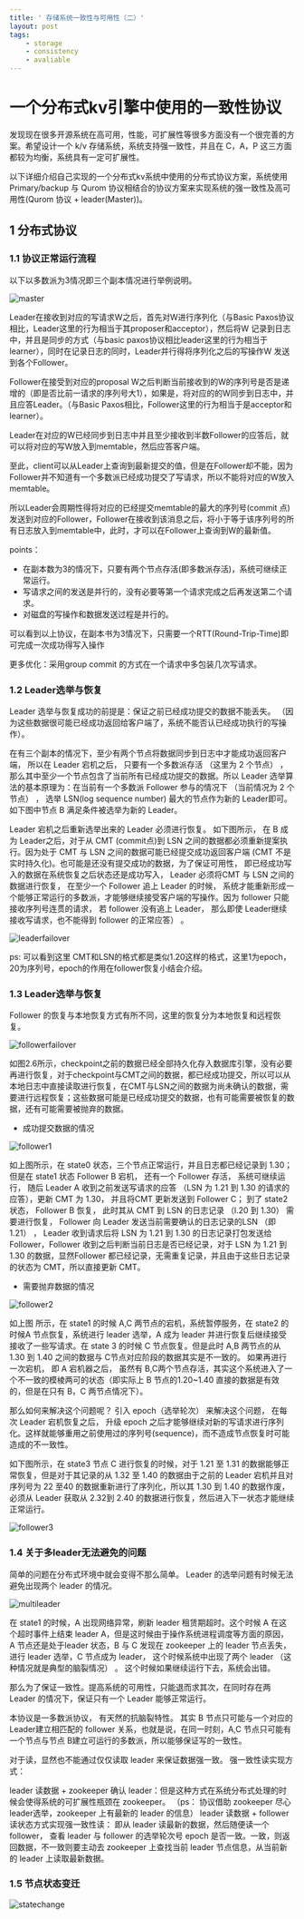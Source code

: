 ```yaml
---
title: ' 存储系统一致性与可用性（二）'
layout: post
tags:
    - storage
    - consistency
    - avaliable
---
```



# 一个分布式kv引擎中使用的一致性协议

发现现在很多开源系统在高可用，性能，可扩展性等很多方面没有一个很完善的方案。希望设计一个 k/v 存储系统，系统支持强一致性，并且在 C，A，P 这三方面都较为均衡，系统具有一定可扩展性。

以下详细介绍自己实现的一个分布式kv系统中使用的分布式协议方案，系统使用 Primary/backup 与 Qurom 协议相结合的协议方案来实现系统的强一致性及高可用性(Qurom 协议 + leader(Master))。

## 1 分布式协议

### 1.1 协议正常运行流程

以下以多数派为3情况即三个副本情况进行举例说明。

![master](/media/files/2014/08/master.png)

Leader在接收到对应的写请求W之后，首先对W进行序列化（与Basic Paxos协议相比，Leader这里的行为相当于其proposer和acceptor），然后将W 记录到日志中，并且是同步的方式（与basic paxos协议相比leader这里的行为相当于learner），同时在记录日志的同时，Leader并行得将序列化之后的写操作W 发送到各个Follower。

Follower在接受到对应的proposal W之后判断当前接收到的W的序列号是否是递增的（即是否比前一请求的序列号大1），如果是，将对应的的W同步到日志中，并且应答Leader。（与Basic Paxos相比，Follower这里的行为相当于是acceptor和learner）。

Leader在对应的W已经同步到日志中并且至少接收到半数Follower的应答后，就可以将对应的写W放入到memtable，然后应答客户端。

至此，client可以从Leader上查询到最新提交的值，但是在Follower却不能，因为Follower并不知道有一个多数派已经成功提交了写请求，所以不能将对应的W放入memtable。

所以Leader会周期性得将对应的已经提交memtable的最大的序列号(commit 点)发送到对应的Follower，Follower在接收到该消息之后，将小于等于该序列号的所有日志放入到memtable中，此时，才可以在Follower上查询到W的最新值。

points：

* 在副本数为3的情况下，只要有两个节点存活(即多数派存活)，系统可继续正常运行。 
* 写请求之间的发送是并行的，没有必要等第一个请求完成之后再发送第二个请求。 
* 对磁盘的写操作和数据发送过程是并行的。 

可以看到以上协议，在副本书为3情况下，只需要一个RTT(Round-Trip-Time)即可完成一次成功得写入操作

更多优化：采用group commit 的方式在一个请求中多包装几次写请求。

### 1.2 Leader选举与恢复

Leader 选举与恢复成功的前提是：保证之前已经成功提交的数据不能丢失。 （因为这些数据很可能已经成功返回给客户端了，系统不能否认已经成功执行的写操作）。

在有三个副本的情况下，至少有两个节点将数据同步到日志中才能成功返回客户端， 所以在 Leader 宕机之后， 只要有一个多数派存活 （这里为 2 个节点） ， 那么其中至少一个节点包含了当前所有已经成功提交的数据。所以 Leader 选举算法的基本原理为：在当前有一个多数派 Follower 参与的情况下 （当前情况为 2 个节点） ， 选举 LSN(log sequence number) 最大的节点作为新的 Leader即可。如下图中节点 B 满足条件被选举为新的 Leader。

Leader 宕机之后重新选举出来的 Leader 必须进行恢复。 如下图所示， 在 B 成为 Leader之后，对于从 CMT (commit点)到 LSN 之间的数据都必须重新提案执行。因为处于 CMT 与 LSN 之间的数据可能已经提交成功返回客户端 (CMT 不是实时持久化)。也可能是还没有提交成功的数据，为了保证可用性， 即已经成功写入的数据在系统恢复之后状态还是成功写入， Leader 必须将CMT 与 LSN 之间的数据进行恢复， 在至少一个 Follower 追上 Leader 的时候， 系统才能重新形成一个能够正常运行的多数派，才能够继续接受客户端的写操作。因为 follower 只能接收序列号连贯的请求， 若 follower 没有追上 Leader， 那么即使 Leader继续接收写请求，也不能得到 follower 的正常应答） 。

![leaderfailover](/media/files/2014/08/leaderfailover.png)

ps: 可以看到这里 CMT和LSN的格式都是类似1.20这样的格式，这里1为epoch，20为序列号，epoch的作用在follower恢复小结会介绍。

### 1.3 Leader选举与恢复

Follower 的恢复与本地恢复方式有所不同，这里的恢复分为本地恢复和远程恢复。

![followerfailover](/media/files/2014/08/followerfailover.png)

如图2.6所示，checkpoint之前的数据已经全部持久化存入数据库引擎，没有必要再进行恢复，对于checkpoint与CMT之间的数据，都已经成功提交，所以可以从本地日志中直接读取进行恢复，在CMT与LSN之间的数据为尚未确认的数据，需要进行远程恢复；这些数据可能是已经成功提交的数据，也有可能需要被恢复的数据，还有可能需要被抛弃的数据。

* 成功提交数据的情况

![follower1](/media/files/2014/08/follower1.png)

如上图所示，在 state0 状态，三个节点正常运行，并且日志都已经记录到 1.30；但是在 state1 状态 Follower B 宕机， 还有一个 Follower 存活， 系统可继续运行， 随后 Leader A 收到之前发送写请求的应答 （LSN 为 1.21 到 1.30 的请求的应答），更新 CMT 为 1.30， 并且将CMT 更新发送到 Follower C； 到了 state2 状态， Follower B 恢复， 此时其从 CMT 到 LSN 的日志记录 （l.20 到 1.30） 需要进行恢复， Follower 向 Leader 发送当前需要确认的日志记录的LSN （即 1.21） ， Leader 收到请求后将 LSN 为 1.21 到 1.30 的日志记录打包发送给 Follower，Follower 收到之后判断当前日志是否已经记录，对于 LSN 为 1.21 到 1.30 的数据，显然Follower 都已经记录，无需重复记录，并且由于这些日志记录的状态为 CMT，所以直接更新 CMT。

* 需要抛弃数据的情况

![follower2](/media/files/2014/08/follower2.png)

如上图 所示，在 state1 的时候 A,C 两节点的宕机，系统暂停服务，在 state2 的时候A 节点恢复，系统进行 leader 选举，A 成为 leader 并进行恢复后继续接受接收了一些写请求。在 state 3 的时候 C 节点恢复。但是此时 A,B 两节点的从 1.30 到 1.40 之间的数据与 C节点对应阶段的数据其实是不一致的。 如果再进行一次宕机， 即 A 宕机器之后， 虽然有 B,C两个节点存活，其实这个系统进入了一个不一致的模棱两可的状态（即实际上 B 节点的1.20~1.40 直接的数据是有效的，但是在只有 B，C 两节点情况下）。

那么如何来解决这个问题呢？ 引入 epoch（选举轮次） 来解决这个问题， 在每次 Leader 宕机恢复之后， 升级 epoch 之后才能够继续对新的写请求进行序列化。这样就能够重用之前使用过的序列号(sequence)，而不造成节点恢复时可能造成的不一致性。

如下图所示，在 state3 节点 C 进行恢复的时候，对于 1.21 至 1.31 的数据能够正常恢复，但是对于其记录的从 1.32 至 1.40 的数据由于之前的 Leader 宕机并且对序列号为 22 至40 的数据重新进行了序列化，所以其 1.30 到 1.40 的数据作废，必须从 Leader 获取从 2.32到 2.40 的数据进行恢复，然后进入下一状态才能继续正常运行。

![follower3](/media/files/2014/08/follower3.png)

### 1.4 关于多leader无法避免的问题

简单的问题在分布式环境中就会变得不那么简单。 Leader 的选举问题有时候无法避免出现两个 leader 的情况。

![multileader](/media/files/2014/08/multileader.png)

在 state1 的时候，A 出现网络异常，刷新 leader 租赁期超时。这个时候 A 在这个超时事件上结束 leader A，但是这时候由于操作系统进程调度等方面的原因， A 节点还是处于leader 状态，B 与 C 发现在 zookeeper 上的 leader 节点丢失，进行 leader 选举，C 节点成为 leader， 这个时候系统中出现了两个 leader （这种情况就是典型的脑裂情况） 。 这个时候如果继续运行下去，系统会出错。

那么为了保证一致性。提高系统的可用性，只能退而求其次，在同时存在两 Leader 的情况下，保证只有一个 Leader 能够正常运行。

本协议是一多数派协议， 有天然的抗脑裂特性。 其实 B 节点只可能与一个对应的 Leader建立相匹配的 follower 关系，也就是说，在同一时刻，A,C 节点只可能有一个节点与节点 B建立可运行的多数派，所以能够保证写的一致性。

对于读，显然也不能通过仅仅读取 leader 来保证数据强一致。 强一致性读实现方式：

leader 读数据 + zookeeper 确认 leader：但是这种方式在系统分布式处理的时候会使得系统的可扩展性瓶颈在 zookeeper。 （ps： 协议借助 zookeeper 尽心 leader选举，zookeeper 上有最新的 leader 的信息） leader 读数据 + follower 读状态方式实现强一致性读： 即从 leader 读最新的数据，然后随便读一个 follower， 查看 leader 与 follower 的选举轮次号 epoch 是否一致。一致，则返回数据，不一致则要主动去 zookeeper 上查找当前 leader 节点信息，从当前新的 leader 上读取最新数据。 

### 1.5 节点状态变迁

![statechange](/media/files/2014/08/statechange.png)